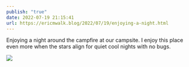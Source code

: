 ```yaml
---
publish: "true"
date: 2022-07-19 21:15:41
url: https://ericmwalk.blog/2022/07/19/enjoying-a-night.html
---
```

Enjoying a night around the campfire at our campsite. I enjoy this place even more when the stars align for quiet cool nights with no bugs.

![](https://ericmwalk.blog/uploads/2022/23620c7284.jpg)